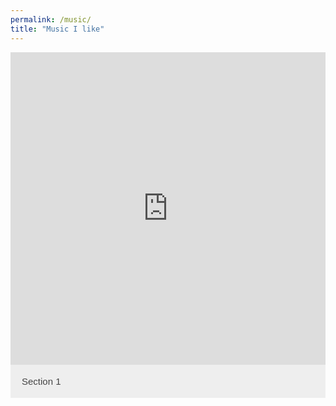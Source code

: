 ```yaml
---
permalink: /music/
title: "Music I like"
---
```


<style>
.accordion {
  background-color: #eee;
  color: #444;
  cursor: pointer;
  padding: 18px;
  width: 100%;
  border: none;
  text-align: left;
  outline: none;
  font-size: 15px;
  transition: 0.4s;
}

.active, .accordion:hover {
  background-color: #ccc;
}

.panel {
  padding: 0 18px;
  background-color: white;
  max-height: 0;
  overflow: hidden;
  transition: max-height 0.2s ease-out;
}
</style>

<iframe src="https://open.spotify.com/embed/playlist/6b7gDxiAIdsFrwuPTckNgB" width="100%" height="500" frameborder="0" allowtransparency="true" allow="encrypted-media"></iframe>

<div markdown = "0">
    <button class="accordion">Section 1</button>
    <div class="panel">
        <iframe src="https://open.spotify.com/embed/playlist/6b7gDxiAIdsFrwuPTckNgB" width="100%" height="500" frameborder="0" allowtransparency="true" allow="encrypted-media"></iframe>
    </div>
</div>


<script>
var acc = document.getElementsByClassName("accordion");
var i;

for (i = 0; i < acc.length; i++) {
  acc[i].addEventListener("click", function() {
    this.classList.toggle("active");
    var panel = this.nextElementSibling;
    if (panel.style.maxHeight) {
      panel.style.maxHeight = null;
    } else {
      panel.style.maxHeight = panel.scrollHeight + "px";
    } 
  });
}
</script>
